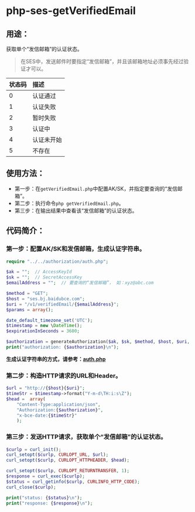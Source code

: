 # php-ses-getVerifiedEmail

## 用途：

获取单个“发信邮箱”的认证状态。

> 在SES中，发送邮件时要指定“发信邮箱”，并且该邮箱地址必须事先经过验证才可以。

| 状态码 | 描述 |
| :-- | :-- |
| 0 | 认证通过 |
| 1 | 认证失败 |
| 2 | 暂时失败 |
| 3 | 认证中 |
| 4 | 认证未开始 |
| 5 | 不存在 |


## 使用方法：

* 第一步：在`getVerifiedEmail.php`中配置AK/SK，并指定要查询的“发信邮箱”。
* 第二步：执行命令`php getVerifiedEmail.php`。
* 第三步：在输出结果中查看该“发信邮箱”的认证状态。

## 代码简介：

### 第一步：配置AK/SK和发信邮箱，生成认证字符串。

```php
require "../../authorization/auth.php";

$ak = "";  // AccessKeyId
$sk = "";  // SecretAccessKey
$emailAddress = "";  // 要查询的“发信邮箱”， 如：xyz@abc.com

$method = "GET";
$host = "ses.bj.baidubce.com";
$uri = "/v1/verifiedEmail/{$emailAddress}";
$params = array();

date_default_timezone_set('UTC');
$timestamp = new \DateTime();
$expirationInSeconds = 3600;

$authorization = generateAuthorization($ak, $sk, $method, $host, $uri, $params, $timestamp, $expirationInSeconds);
print("authorization: {$authorization}\n");
```

**生成认证字符串的方式，请参考：[auth.php](../../authorization/auth.php)**

### 第二步：构造HTTP请求的URL和Header。

```php
$url = "http://{$host}{$uri}";
$timeStr = $timestamp->format("Y-m-d\TH:i:s\Z");
$head =  array(
    "Content-Type:application/json",
    "Authorization:{$authorization}",
    "x-bce-date:{$timeStr}"
    );
```

### 第三步：发送HTTP请求，获取单个“发信邮箱”的认证状态。

```php
$curlp = curl_init();
curl_setopt($curlp, CURLOPT_URL, $url);
curl_setopt($curlp, CURLOPT_HTTPHEADER, $head);

curl_setopt($curlp, CURLOPT_RETURNTRANSFER, 1);
$response = curl_exec($curlp);
$status = curl_getinfo($curlp, CURLINFO_HTTP_CODE);
curl_close($curlp);

print("status: {$status}\n");
print("response: {$response}\n");
```